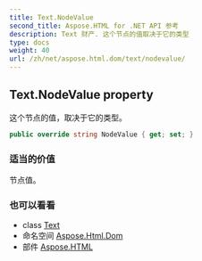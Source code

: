 ```yaml
---
title: Text.NodeValue
second_title: Aspose.HTML for .NET API 参考
description: Text 财产. 这个节点的值取决于它的类型
type: docs
weight: 40
url: /zh/net/aspose.html.dom/text/nodevalue/
---
```

## Text.NodeValue property

这个节点的值，取决于它的类型。

```csharp
public override string NodeValue { get; set; }
```

### 适当的价值

节点值。

### 也可以看看

* class [Text](../)
* 命名空间 [Aspose.Html.Dom](../../text/)
* 部件 [Aspose.HTML](../../../)


